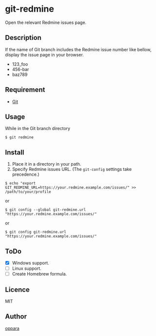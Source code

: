 # git-redmine

Open the relevant Redmine issues page.

## Description

If the name of Git branch includes the Redmine issue number like bellow, display the issue page in your browser.

- 123_foo
- 456-bar
- baz789

## Requirement

* [Git](https://git-scm.com/)

## Usage

While in the Git branch directory

```
$ git redmine
```

## Install

1. Place it in a directory in your path.
2. Specify Redmine issues URL. (The `git-config` settings take precedence.)
```
$ echo "export GIT_REDMINE_URL=https://your.redmine.example.com/issues/" >> /path/to/your/profile
```
or 
```
$ git config --global git-redmine.url "https://your.redmine.example.com/issues/"
```
or 
```
$ git config git-redmine.url "https://your.redmine.example.com/issues/"
```


## ToDo

* [x] Windows support.
* [ ] Linux support.
* [ ] Create Homebrew formula.

## Licence

MIT

## Author

[oppara](https://github.com/oppara)
